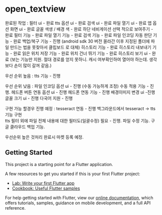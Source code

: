 # open_textview

완료된 작업 : 
필터 ui - 완료
tts 옵션 ui - 완료 
검색 ui - 완료 
파일 열기 ui - 완료 
앱 옵션 화면 ui - 완료 
글꼴 색생 / 배경 색 - 완료 
하단 네비게이션 선택 적으로 보여주기 - 완료 
필터 기능 - 완료
파일 열기 기능 - 완료 
검색 기능 - 완료 
파일 인코딩 자동 판단 기능 - 완료 
백업/복구 기능 - 진행 (android sdk 30 버전 올라간 이후 지정된 폴더에 파일 만드는 법을 못찾아서 클립보드 로 대체)
히스토리 기능 - 완료
히스토리 내보내기 기능 - 완료 
읽은 위치 저장 기능 - 완료
위치 건너 뛰기 기능 - 완료
히스토리 보기 ui - 완료 (보는 기능만 지원. 절대 경로를 얻지 못하니. 캐시 여부확인하여 열어야 하는데. 생각 보다 손이 많이 갈꺼 같음.)


우선 순위 높음 : 
tts 기능 - 진행 



우선 순위 낮음 :
파일 인코딩 옵션 ui - 진행 (수동 가능하게 조정)
수동 적용 기능 - 진행.
헤드폰 버튼 연동 옵션 ui  - 진행 
헤드폰 연동 기능 - 진행 
배경이미지 변경 ui -진행 
글꼴 크기  ui - 진행 
다국어 지원 - 진행 

구현 가능 할경우 진행 예정 : 
tesseract 연동 - 진행 
백그라운드에서 tesseract -> tts 기능 구현  
tts 필터 외에 파일 전체 내용에 대한 필터도(일괄수정) 필요 - 진행.
파일 수정 기능. 
구글 클라우드 백업 기능. 



우선순위 높은 것처리 완료시 마켓 등록 예정. 





## Getting Started

This project is a starting point for a Flutter application.

A few resources to get you started if this is your first Flutter project:

- [Lab: Write your first Flutter app](https://flutter.dev/docs/get-started/codelab)
- [Cookbook: Useful Flutter samples](https://flutter.dev/docs/cookbook)

For help getting started with Flutter, view our
[online documentation](https://flutter.dev/docs), which offers tutorials,
samples, guidance on mobile development, and a full API reference.
